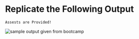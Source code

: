 # Replicate the Following Output

`Assests are Provided!`

![sample output given from bootcamp](https://user-images.githubusercontent.com/45428643/227725573-c8094721-6f03-462d-b99b-25ea217234c0.png)



